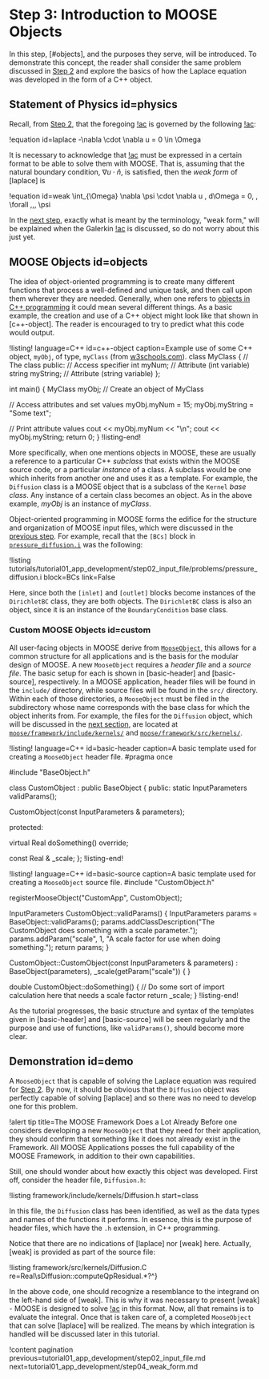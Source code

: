 # Step 3: Introduction to MOOSE Objects

In this step, [#objects], and the purposes they serve, will be introduced.
To demonstrate this concept, the reader shall consider the same problem discussed in [Step 2](tutorial01_app_development/step02_input_file.md#physics) and explore the basics of how the Laplace equation was developed in the form of a C++ object.

## Statement of Physics id=physics

Recall, from [Step 2](tutorial01_app_development/step02_input_file.md#physics), that the foregoing [!ac](BVP) is governed by the following [!ac](PDE):

!equation id=laplace
-\nabla \cdot \nabla u = 0 \in \Omega

It is necessary to acknowledge that [!ac](PDEs) must be expressed in a certain format to be able to solve them with MOOSE. That is, assuming that the natural boundary condition, $\nabla u \cdot \hat{n}$, is satisfied, then the *weak form* of [laplace] is

!equation id=weak
\int_{\Omega} \nabla \psi \cdot \nabla u \, d\Omega = 0, \, \forall \,\,\, \psi

In the [next step](tutorial01_app_development/step04_weak_form.md), exactly what is meant by the terminology, "weak form," will be explained when the Galerkin [!ac](FEM) is discussed, so do not worry about this just yet.

## MOOSE Objects id=objects

The idea of object-oriented programming is to create many different functions that process a well-defined and unique task, and then call upon them wherever they are needed<!--Provide link to discussion of OOP somewhere on the website here-->. Generally, when one refers to [objects in C++ programming](https://www.w3schools.com/cpp/cpp_classes.asp) it could mean several different things. As a basic example, the creation and use of a C++ object might look like that shown in [c++-object]. The reader is encouraged to try to predict what this code would output.

!listing! language=C++
          id=c++-object
          caption=Example use of some C++ object, `myObj`, of type, `myClass` (from [w3schools.com](https://www.w3schools.com/cpp/cpp_classes.asp)).
class MyClass {       // The class
  public:             // Access specifier
    int myNum;        // Attribute (int variable)
    string myString;  // Attribute (string variable)
};

int main() {
  MyClass myObj;  // Create an object of MyClass

  // Access attributes and set values
  myObj.myNum = 15;
  myObj.myString = "Some text";

  // Print attribute values
  cout << myObj.myNum << "\n";
  cout << myObj.myString;
  return 0;
}
!listing-end!

More specifically, when one mentions objects in MOOSE, these are usually a reference to a particular C++ *subclass* that exists within the MOOSE source code, or a particular *instance* of a class. A subclass would be one which inherits from another one and uses it as a template. For example, the `Diffusion` class is a MOOSE object that is a subclass of the `Kernel` *base class*. Any instance of a certain class becomes an object. As in the above example, *myObj* is an instance of *myClass*.

Object-oriented programming in MOOSE forms the edifice for the structure and organization of MOOSE input files, which were discussed in the [previous step](tutorial01_app_development/step02_input_file.md#inputs). For example, recall that the `[BCs]` block in [`pressure_diffusion.i`](tutorial01_app_development/step02_input_file.md#input-demo) was the following:

!listing tutorials/tutorial01_app_development/step02_input_file/problems/pressure_diffusion.i
         block=BCs
         link=False

Here, since both the `[inlet]` and `[outlet]` blocks become instances of the `DirichletBC` class, they are both objects. The `DirichletBC` class is also an object, since it is an instance of the `BoundaryCondition` base class.

### Custom MOOSE Objects id=custom

All user-facing objects in MOOSE derive from [`MooseObject`](src/base/MooseObject.h), this allows for a common structure for all applications and is the basis for the modular design of MOOSE. A new `MooseObject` requires a *header file* and a *source file*. The basic setup for each is shown in [basic-header] and [basic-source], respectively.
In a MOOSE application, header files will be found in the `include/` directory, while source files will be found in the `src/` directory. Within each of those directories, a `MooseObject` must be filed in the subdirectory whose name corresponds with the base class for which the object inherits from. For example, the files for the `Diffusion` object, which will be discussed in the [next section](#demo), are located at [`moose/framework/include/kernels/`](https://github.com/idaholab/moose/tree/master/framework/include/kernels) and [`moose/framework/src/kernels/`](https://github.com/idaholab/moose/tree/master/framework/src/kernels).

!listing! language=C++
          id=basic-header
          caption=A basic template used for creating a `MooseObject` header file.
#pragma once

#include "BaseObject.h"

class CustomObject : public BaseObject
{
public:
  static InputParameters validParams();

  CustomObject(const InputParameters & parameters);

protected:

  virtual Real doSomething() override;

  const Real & _scale;
};
!listing-end!

!listing! language=C++
          id=basic-source
          caption=A basic template used for creating a `MooseObject` source file.
#include "CustomObject.h"

registerMooseObject("CustomApp", CustomObject);

InputParameters
CustomObject::validParams()
{
  InputParameters params = BaseObject::validParams();
  params.addClassDescription("The CustomObject does something with a scale parameter.");
  params.addParam<Real>("scale", 1, "A scale factor for use when doing something.");
  return params;
}

CustomObject::CustomObject(const InputParameters & parameters) :
    BaseObject(parameters),
    _scale(getParam<Real>("scale"))
{
}

double
CustomObject::doSomething()
{
  // Do some sort of import calculation here that needs a scale factor
  return _scale;
}
!listing-end!

As the tutorial progresses, the basic structure and syntax of the templates given in [basic-header] and [basic-source] will be seen regularly and the purpose and use of functions, like `validParams()`, should become more clear.

## Demonstration id=demo

A `MooseObject` that is capable of solving the Laplace equation was required for [Step 2](tutorial01_app_development/step02_input_file.md). By now, it should be obvious that the `Diffusion` object was perfectly capable of solving [laplace] and so there was no need to develop one for this problem.

!alert tip title=The MOOSE Framework Does a Lot Already
Before one considers developing a new `MooseObject` that they need for their application, they should confirm that something like it does not already exist in the Framework. All MOOSE Applications posses the full capability of the MOOSE Framework, in addition to their own capabilities.

Still, one should wonder about how exactly this object was developed. First off, consider the header file, `Diffusion.h`:

!listing framework/include/kernels/Diffusion.h
         start=class

In this file, the `Diffusion` class has been identified, as well as the data types and names of the functions it performs. In essence, this is the purpose of header files, which have the `.h` extension, in C++ programming.

Notice that there are no indications of [laplace] nor [weak] here. Actually, [weak] is provided as part of the source file:

!listing framework/src/kernels/Diffusion.C
         re=Real\sDiffusion::computeQpResidual.*?^}

In the above code, one should recognize a resemblance to the integrand on the left-hand side of [weak].
This is why it was necessary to present [weak] - MOOSE is designed to solve [!ac](PDEs) in this format. Now, all that remains is to evaluate the integral. Once that is taken care of, a completed `MooseObject` that can solve [laplace] will be realized. The means by which integration is handled will be discussed later in this tutorial.

<!--Need to come back here and verify that all of this accurate once I work through more steps and get a clearer picture of how this all works. I DO NOT want to confuse the reader.-->

!content pagination previous=tutorial01_app_development/step02_input_file.md
                    next=tutorial01_app_development/step04_weak_form.md

